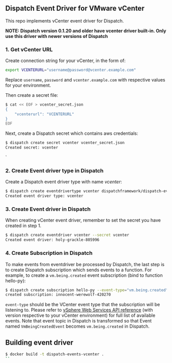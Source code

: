 ## Dispatch Event Driver for VMware vCenter
This repo implements vCenter event driver for Dispatch.

**NOTE: Dispatch version 0.1.20 and older have vcenter driver built-in. Only use this driver with newer versions of Dispatch**


### 1. Get vCenter URL
Create connection string for your vCenter, in the form of:

```bash
export VCENTERURL="username@password@vcenter.example.com"
```

Replace `username`, `password` and `vcenter.example.com` with respective values for your environment.


Then create a secret file:
```bash
$ cat << EOF > vcenter_secret.json
{
    "vcenterurl": "VCENTERURL"
}
EOF
```
Next, create a Dispatch secret which contains aws credentials:
```bash
$ dispatch create secret vcenter vcenter_secret.json
Created secret: vcenter
```

`

### 2. Create Event driver type in Dispatch

Create a Dispatch event driver type with name *vcenter*:
```bash
$ dispatch create eventdrivertype vcenter dispatchframework/dispatch-events-vcenter
Created event driver type: vcenter
```

### 3. Create Event driver in Dispatch
When creating vCenter event driver, remember to set the secret you have created in step 1.

```bash
$ dispatch create eventdriver vcenter --secret vcenter
Created event driver: holy-grackle-805996
```

### 4. Create Subscription in Dispatch
To make events from eventdriver be processed by Dispatch, the last step is to create Dispatch subscription which sends events to a function. For example, to create a `vm.being.created` event subscription (bind to function hello-py):
```bash
$ dispatch create subscription hello-py --event-type="vm.being.created"
created subscription: innocent-werewolf-420270
```

`event-type` should be the VCenter event type that the subscription will be listening to. Please refer to [vSphere Web Services API reference](https://code.vmware.com/apis/196/vsphere#/doc/vim.event.Event.html) (with version respective to your vCenter environment) for full list of available events.
Note that event topic in Dispatch is transformed so that Event named `VmBeingCreatedEvent` becomes `vm.being.created` in Dispatch.

## Building event driver

```bash
$ docker build -t dispatch-events-vcenter .
``
